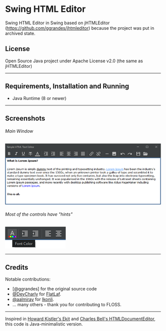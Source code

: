 # Swing HTML Editor

Swing HTML Editor in Swing based on jHTMLEditor (https://github.com/ggrandes/jhtmleditor) because
the project was put in archived state.

## License

Open Source Java project under Apache License v2.0 (the same as jHTMLEditor)

---

## Requirements, Installation and Running

* Java Runtime (8 or newer)

---

## Screenshots

###### Main Window 

![Main Window](doc/main-window-screenshot.png "Main Window")

###### Most of the controls have "hints" 

![Hints](doc/hints-screenshot.png "Hints")

---

## Credits

Notable contributions:

* [@ggrandes] for the original source code
* [@DevCharly](https://github.com/DevCharly) for [FlatLaf](https://github.com/JFormDesigner/FlatLaf).
* [@aalmiray](https://github.com/aalmiray) for [Ikonli](https://github.com/kordamp/ikonli).
* ... many others - thank you for contributing to FLOSS.

---
Inspired in [Howard Kistler's Ekit](http://www.hexidec.com/ekit.php) and [Charles Bell's HTMLDocumentEditor](https://gist.github.com/ggrandes/4079765ac52942cf6b93014dd3278bdd),  this code is Java-minimalistic version.
